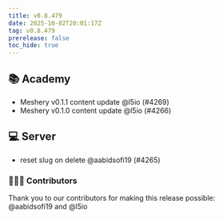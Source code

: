 ```yaml
---
title: v0.8.479
date: 2025-10-02T20:01:17Z
tag: v0.8.479
prerelease: false
toc_hide: true
---
```


## 📚 Academy

- Meshery v0.1.1 content update @l5io (#4269)
- Meshery v0.1.0 content update @l5io (#4266)

## 💻 Server

- reset slug on delete @aabidsofi19 (#4265)

### 👨🏽‍💻 Contributors

Thank you to our contributors for making this release possible:
@aabidsofi19 and @l5io

